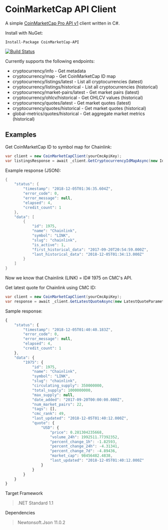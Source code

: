 # CoinMarketCap API Client

A simple [CoinMarketCap Pro API v1](https://pro.coinmarketcap.com/api/v1) client written in C#.

Install with NuGet:
```
Install-Package CoinMarketCap-API
```

[![Build Status](https://travis-ci.org/lzehrung/coinmarketcap.svg?branch=master)](https://travis-ci.org/lzehrung/coinmarketcap)

Currently supports the following endpoints:
- cryptocurrency/info - Get metadata
- cryptocurrency/map - Get CoinMarketCap ID map
- cryptocurrency/listings/latest - List all cryptocurrencies (latest)
- cryptocurrency/listings/historical - List all cryptocurrencies (historical)
- cryptocurrency/market-pairs/latest - Get market pairs (latest)
- cryptocurrency/ohlcv/historical - Get OHLCV values (historical)
- cryptocurrency/quotes/latest - Get market quotes (latest)
- cryptocurrency/quotes/historical - Get market quotes (historical)
- global-metrics/quotes/historical - Get aggregate market metrics (historical)

## Examples
Get CoinMarketCap ID to symbol map for Chainlink:
```cs
var client = new CoinMarketCapClient(yourCmcApiKey);
var listingsResponse = await _client.GetCryptocurrencyIdMapAsync(new IdMapParameters { Symbol = "LINK" }, CancellationToken.None);
```

Example response (JSON):
```cs
{
    "status": {
        "timestamp": "2018-12-05T01:36:35.604Z",
        "error_code": 0,
        "error_message": null,
        "elapsed": 4,
        "credit_count": 1
    },
    "data": [
        {
            "id": 1975,
            "name": "Chainlink",
            "symbol": "LINK",
            "slug": "chainlink",
            "is_active": 1,
            "first_historical_data": "2017-09-20T20:54:59.000Z",
            "last_historical_data": "2018-12-05T01:34:13.000Z"
        }
    ]
}
```

Now we know that Chainlink (LINK) = ID# 1975 on CMC's API.

Get latest quote for Chainlink using CMC ID:
```cs
var client = new CoinMarketCapClient(yourCmcApiKey);
var response = await _client.GetLatestQuoteAsync(new LatestQuoteParameters { Id = 1975 }, CancellationToken.None);
```
Sample response:
```js
{
    "status": {
        "timestamp": "2018-12-05T01:40:40.183Z",
        "error_code": 0,
        "error_message": null,
        "elapsed": 4,
        "credit_count": 1
    },
    "data": {
        "1975": {
            "id": 1975,
            "name": "Chainlink",
            "symbol": "LINK",
            "slug": "chainlink",
            "circulating_supply": 350000000,
            "total_supply": 1000000000,
            "max_supply": null,
            "date_added": "2017-09-20T00:00:00.000Z",
            "num_market_pairs": 22,
            "tags": [],
            "cmc_rank": 49,
            "last_updated": "2018-12-05T01:40:12.000Z",
            "quote": {
                "USD": {
                    "price": 0.281304235668,
                    "volume_24h": 1992511.77392352,
                    "percent_change_1h": -1.82593,
                    "percent_change_24h": -4.31341,
                    "percent_change_7d": -4.89436,
                    "market_cap": 98456482.4838,
                    "last_updated": "2018-12-05T01:40:12.000Z"
                }
            }
        }
    }
}
```

Target Framework
> .NET Standard 1.1

Dependencies
> Newtonsoft.Json 11.0.2
